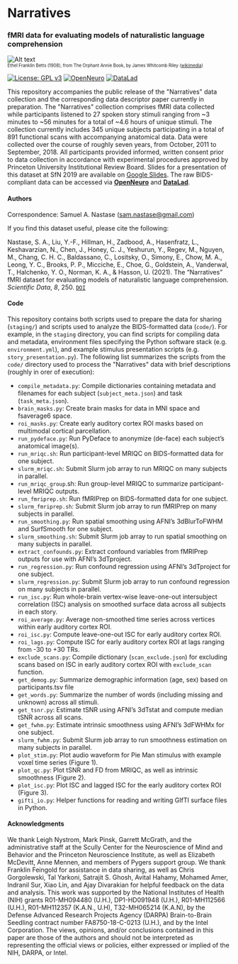 # Narratives  
### fMRI data for evaluating models of naturalistic language comprehension

![Alt text](https://upload.wikimedia.org/wikipedia/commons/a/a0/Orphant_Annie_Book_%E2%80%93_Title_page.jpg?raw=true&s=100 "The Orphant Annie Book")  
<sub><sup>Ethel Franklin Betts (1908), from The Orphant Annie Book, by James Whitcomb Riley ([wikimedia](https://commons.wikimedia.org/wiki/File:Orphant_Annie_Book_%E2%80%93_Title_page.jpg))</sup></sub>

[![License: GPL v3](https://img.shields.io/badge/License-GPLv3-blue.svg)](https://www.gnu.org/licenses/gpl-3.0)
[![OpenNeuro](https://img.shields.io/badge/Data-OpenNeuro-teal)](https://openneuro.org/datasets/ds002345)
[![DataLad](https://img.shields.io/badge/Data-DataLad-orange)](http://datasets.datalad.org/?dir=/labs/hasson/narratives)

This repository accompanies the public release of the "Narratives" data collection and the corresponding data descriptor paper currently in preparation. The "Narratives" collection comprises fMRI data collected while participants listened to 27 spoken story stimuli ranging from ~3 minutes to ~56 minutes for a total of ~4.6 hours of unique stimuli. The collection currently includes 345 unique subjects participating in a total of 891 functional scans with accompanying anatomical data. Data were collected over the course of roughly seven years, from October, 2011 to September, 2018. All participants provided informed, written consent prior to data collection in accordance with experimental procedures approved by Princeton University Institutional Review Board. Slides for a presentation of this dataset at SfN 2019 are available on [Google Slides](https://docs.google.com/presentation/d/1KNViRGPHFf53PJLTM-1B1ZguHXSPWR2nppkLWNLSuy8/edit?usp=sharing). The raw BIDS-compliant data can be accessed via [**OpenNeuro**](https://openneuro.org/datasets/ds002345) and [**DataLad**](http://datasets.datalad.org/?dir=/labs/hasson/narratives).

#### Authors
Correspondence: Samuel A. Nastase ([sam.nastase@gmail.com](mailto:sam.nastase@gmail.com))

If you find this dataset useful, please cite the following:

Nastase, S. A., Liu, Y.-F., Hillman, H., Zadbood, A., Hasenfratz, L., Keshavarzian, N., Chen, J., Honey, C. J., Yeshurun, Y., Regev, M., Nguyen, M., Chang, C. H. C., Baldassano, C., Lositsky, O., Simony, E., Chow, M. A., Leong, Y. C., Brooks, P. P., Micciche, E., Choe, G., Goldstein, A., Vanderwal, T., Halchenko, Y. O., Norman, K. A., & Hasson, U. (2021). The “Narratives” fMRI dataset for evaluating models of naturalistic language comprehension. *Scientific Data*, *8*, 250. [`DOI`](https://doi.org/10.1038/s41597-021-01033-3)

#### Code
This repository contains both scripts used to prepare the data for sharing (`staging/`) and scripts used to analyze the BIDS-formatted data (`code/`). For example, in the `staging` directory, you can find scripts for compiling data and metadata, environment files specifying the Python software stack (e.g. `environment.yml`), and example stimulus presentation scripts (e.g. `story_presentation.py`). The following list summarizes the scripts from the `code/` directory used to process the "Narratives" data with brief descriptions (roughly in orer of execution):

* `compile_metadata.py`: Compile dictionaries containing metadata and filenames for each subject (`subject_meta.json`) and task (`task_meta.json`).
* `brain_masks.py`: Create brain masks for data in MNI space and fsaverage6 space.
* `roi_masks.py`: Create early auditory cortex ROI masks based on multimodal cortical parcellation.
* `run_pydeface.py`: Run PyDeface to anonymize (de-face) each subject’s anatomical image(s).
* `run_mriqc.sh`: Run participant-level MRIQC on BIDS-formatted data for one subject.
* `slurm_mriqc.sh`: Submit Slurm job array to run MRIQC on many subjects in parallel.
* `run_mriqc_group`.sh: Run group-level MRIQC to summarize participant-level MRIQC outputs.
* `run_fmriprep.sh`: Run fMRIPrep on BIDS-formatted data for one subject.
* `slurm_fmriprep.sh`: Submit Slurm job array to run fMRIPrep on many subjects in parallel.
* `run_smoothing.py`: Run spatial smoothing using AFNI’s 3dBlurToFWHM and SurfSmooth for one subject.
* `slurm_smoothing.sh`: Submit Slurm job array to run spatial smoothing on many subjects in parallel.
* `extract_confounds.py`: Extract confound variables from fMRIPrep outputs for use with AFNI’s 3dTproject.
* `run_regression.py`: Run confound regression using AFNI’s 3dTproject for one subject.
* `slurm_regression.py`: Submit Slurm job array to run confound regression on many subjects in parallel.
* `run_isc.py`: Run whole-brain vertex-wise leave-one-out intersubject correlation (ISC) analysis on smoothed surface data across all subjects in each story.
* `roi_average.py`: Average non-smoothed time series across vertices within early auditory cortex ROI.
* `roi_isc.py`: Compute leave-one-out ISC for early auditory cortex ROI.
* `roi_lags.py`: Compute ISC for early auditory cortex ROI at lags ranging from -30 to +30 TRs.
* `exclude_scans.py`: Compile dictionary (`scan_exclude.json`) for excluding scans based on ISC in early auditory cortex ROI with `exclude_scan` function.
* `get_demog.py`: Summarize demographic information (age, sex) based on participants.tsv file
* `get_words.py`: Summarize the number of words (including missing and unknown) across all stimuli.
* `get_tsnr.py`: Estimate tSNR using AFNI’s 3dTstat and compute median tSNR across all scans.
* `get_fwhm.py`: Estimate intrinsic smoothness using AFNI’s 3dFWHMx for one subject.
* `slurm_fwhm.py`: Submit Slurm job array to run smoothness estimation on many subjects in parallel.
* `plot_stim.py`: Plot audio waveform for Pie Man stimulus with example voxel time series (Figure 1).
* `plot_qc.py`: Plot tSNR and FD from MRIQC, as well as intrinsic smoothness (Figure 2).
* `plot_isc.py`: Plot ISC and lagged ISC for the early auditory cortex ROI (Figure 3).
* `gifti_io.py`: Helper functions for reading and writing GIfTI surface files in Python.

#### Acknowledgments
We thank Leigh Nystrom, Mark Pinsk, Garrett McGrath, and the administrative staff at the Scully Center for the Neuroscience of Mind and Behavior and the Princeton Neuroscience Institute, as well as Elizabeth McDevitt, Anne Mennen, and members of Pygers support group. We thank Franklin Feingold for assistance in data sharing, as well as Chris Gorgolewski, Tal Yarkoni, Satrajit S. Ghosh, Avital Hahamy, Mohamed Amer, Indranil Sur, Xiao Lin, and Ajay Divarakian for helpful feedback on the data and analysis. This work was supported by the National Institutes of Health (NIH) grants R01-MH094480 (U.H.), DP1-HD091948 (U.H.), R01-MH112566 (U.H.), R01-MH112357 (K.A.N., U.H), T32-MH065214 (K.A.N), by the Defense Advanced Research Projects Agency (DARPA) Brain-to-Brain Seedling contract number FA8750-18-C-0213 (U.H.), and by the Intel Corporation. The views, opinions, and/or conclusions contained in this paper are those of the authors and should not be interpreted as representing the official views or policies, either expressed or implied of the NIH, DARPA, or Intel.
